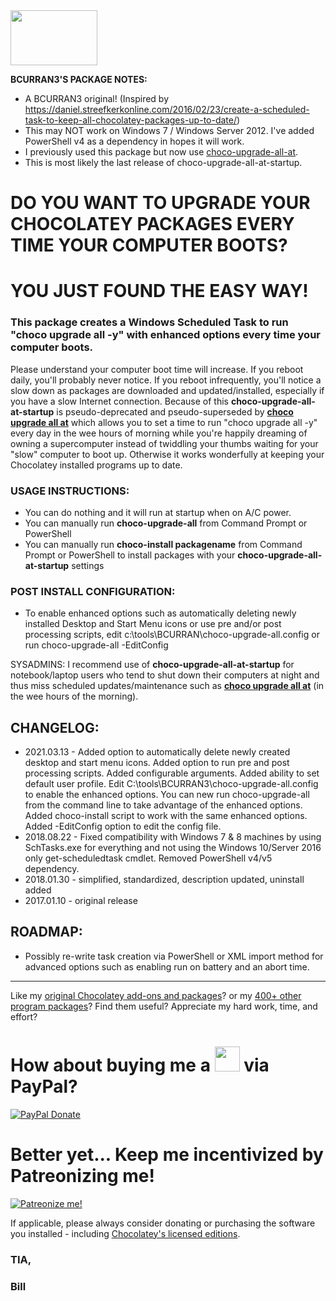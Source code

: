 <img src="https://cdn.staticaly.com/gh/bcurran3/ChocolateyPackages/master/mylogos/myunofficialChocolateylogo_icon.png" width="139" height="88">

**BCURRAN3'S PACKAGE NOTES:**

* A BCURRAN3 original! (Inspired by https://daniel.streefkerkonline.com/2016/02/23/create-a-scheduled-task-to-keep-all-chocolatey-packages-up-to-date/)
* This may NOT work on Windows 7 / Windows Server 2012. I've added PowerShell v4 as a dependency in hopes it will work.
* I previously used this package but now use [choco-upgrade-all-at](https://chocolatey.org/packages/choco-upgrade-all-at).
* This is most likely the last release of choco-upgrade-all-at-startup.

# DO YOU WANT TO UPGRADE YOUR CHOCOLATEY PACKAGES EVERY TIME YOUR COMPUTER BOOTS? 

# YOU JUST FOUND THE EASY WAY!
	
### This package creates a Windows Scheduled Task to run "choco upgrade all -y" with enhanced options every time your computer boots.

Please understand your computer boot time will increase. If you reboot daily, you'll probably never notice. If you reboot infrequently, you'll notice a slow down as packages are downloaded and updated/installed, especially if you have a slow Internet connection. Because of this **choco-upgrade-all-at-startup** is pseudo-deprecated and pseudo-superseded by **[choco upgrade all at](https://chocolatey.org/packages/choco-upgrade-all-at)** which allows you to set a time to run "choco upgrade all -y" every day in the wee hours of morning while you're happily dreaming of owning a supercomputer instead of twiddling your thumbs waiting for your "slow" computer to boot up. Otherwise it works wonderfully at keeping your Chocolatey installed programs up to date.

### USAGE INSTRUCTIONS:
* You can do nothing and it will run at startup when on A/C power.
* You can manually run **choco-upgrade-all** from Command Prompt or PowerShell
* You can manually run **choco-install packagename** from Command Prompt or PowerShell to install packages with your **choco-upgrade-all-at-startup** settings

### POST INSTALL CONFIGURATION:
* To enable enhanced options such as automatically deleting newly installed Desktop and Start Menu icons or use pre and/or post processing scripts, edit c:\tools\BCURRAN\choco-upgrade-all.config or run choco-upgrade-all -EditConfig

SYSADMINS: I recommend use of **choco-upgrade-all-at-startup** for notebook/laptop users who tend to shut down their computers at night and thus miss scheduled updates/maintenance such as **[choco upgrade all at](https://chocolatey.org/packages/choco-upgrade-all-at)** (in the wee hours of the morning).

## CHANGELOG:
* 2021.03.13 - Added option to automatically delete newly created desktop and start menu icons. Added option to run pre and post processing scripts. Added configurable arguments. Added ability to set default user profile. Edit C:\tools\BCURRAN3\choco-upgrade-all.config to enable the enhanced options. You can new run choco-upgrade-all from the command line to take advantage of the enhanced options. Added choco-install script to work with the same enhanced options. Added -EditConfig option to edit the config file.
* 2018.08.22 - Fixed compatibility with Windows 7 &amp; 8 machines by using SchTasks.exe for everything and not using the Windows 10/Server 2016 only get-scheduledtask cmdlet. Removed PowerShell v4/v5 dependency.
* 2018.01.30 - simplified, standardized, description updated, uninstall added
* 2017.01.10 - original release

## ROADMAP:
* Possibly re-write task creation via PowerShell or XML import method for advanced options such as enabling run on battery and an abort time.

***

Like my [original Chocolatey add-ons and packages](https://chocolatey.org/search?q=tag%3Abcurran3)? or my [400+ other program packages](https://chocolatey.org/profiles/bcurran3)? Find them useful? Appreciate my hard work, time, and effort?


<h1>How about buying me a <img src="https://cdn.rawgit.com/bcurran3/ChocolateyPackages/master/mylogos/beer.png" alt="" width="40" height="40"> via PayPal?</h1>

[![PayPal Donate](https://www.paypalobjects.com/webstatic/mktg/logo/AM_SbyPP_mc_vs_dc_ae.jpg)](https://www.paypal.me/bcurran3donations)

<h1>Better yet... Keep me incentivized by Patreonizing me!</h1>

[![Patreonize me!](https://c5.patreon.com/external/logo/downloads_wordmark_white_on_coral.png)](https://www.patreon.com/bcurran3)


If applicable, please always consider donating or purchasing the software you installed - including [Chocolatey's licensed editions](https://chocolatey.org/pricing).

<h3>TIA,</h3>

<h3>Bill</h3>


